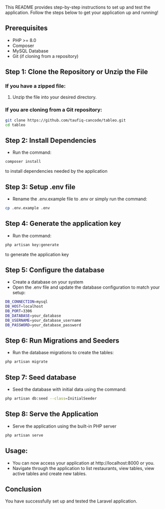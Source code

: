 This README provides step-by-step instructions to set up and test the application. Follow the steps below to get your application up and running!

## Prerequisites
- PHP >= 8.0
- Composer
- MySQL Database
- Git (if cloning from a repository)

## Step 1: Clone the Repository or Unzip the File

### If you have a zipped file:
1. Unzip the file into your desired directory.

### If you are cloning from a Git repository:
```bash
git clone https://github.com/taufiq-cancode/tableo.git
cd tableo
```
## Step 2: Install Dependencies
- Run the command:
``` bash
composer install
``` 
to install dependencies needed by the application

## Step 3: Setup .env file
- Rename the .env.example file to .env or simply run the command:
``` bash 
cp .env.example .env
```

## Step 4: Generate the application key
- Run the command: 
``` bash
php artisan key:generate
``` 
to generate the application key

## Step 5: Configure the database
- Create a database on your system
- Open the .env file and update the database configuration to match your setup:
```bash
DB_CONNECTION=mysql
DB_HOST=localhost
DB_PORT=3306
DB_DATABASE=your_database
DB_USERNAME=your_database_username
DB_PASSWORD=your_database_password
```

## Step 6: Run Migrations and Seeders
- Run the database migrations to create the tables: 
``` bash
php artisan migrate
```

## Step 7: Seed database
- Seed the database with initial data using the command: 
``` bash
php artisan db:seed --class=InitialSeeder
```

## Step 8: Serve the Application
- Serve the application using the built-in PHP server
``` bash 
php artisan serve
```

## Usage:
- You can now access your application at http://localhost:8000 or you.
- Navigate through the application to list restaurants, view tables, view active tables and create new tables.

## Conclusion
You have successfully set up and tested the Laravel application.